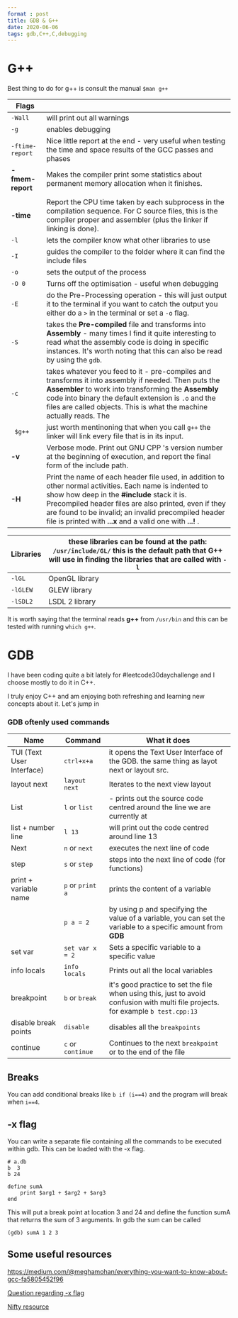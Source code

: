 ```yaml
---
format : post
title: GDB & G++
date: 2020-06-06
tags: gdb,C++,C,debugging
---
```


# G++

Best thing to do for g++ is consult the manual `$man g++`

| Flags |                             |
| ----- | --------------------------- |
| `-Wall` | will print out all warnings |
| `-g`  | enables debugging |
| `-ftime-report` | Nice little report at the end - very useful when testing the time and space results of the GCC passes and phases |
| **-fmem-report** | Makes the compiler print some statistics about permanent memory allocation when it finishes. |
|  |  |
| **-time** | Report the CPU time taken by each subprocess in the compilation sequence. For C source files, this is the compiler proper and assembler (plus the linker if linking is done). |
| `-l` | lets the compiler know what other libraries to use |
| `-I` | guides the compiler to the folder where it can find the include files |
| `-o` | sets the output of the process |
| `-O 0` | Turns off the  optimisation - useful when debugging |
| `-E` | do the Pre-Processing operation - this will just output it to the terminal if you want to catch the output you either do a `>` in the terminal or set a `-o` flag. |
| `-S` | takes the **Pre-compiled** file and transforms into **Assembly** - many times I find it quite interesting to read what the assembly code is doing in specific instances. It's worth noting that this can also be read by using the `gdb`. |
| `-c` | takes whatever you feed to it - pre-compiles and transforms it into assembly  if needed. Then puts the **Assembler** to work into transforming the **Assembly** code into binary the default extension is `.o` and the files are called objects. This is what the machine actually reads. The |
| ` $g++` | just worth mentinoning that when you call `g++` the linker will link every file  that is in its input. |
| **-v** | Verbose mode. Print out GNU CPP 's version number at the beginning of execution, and report the final form of the include path. |
| **-H** | Print the name of each header file used, in addition to other normal activities. Each name is indented to show how deep in the **#include** stack it is. Precompiled header files are also printed, even if they are found to be  invalid; an invalid precompiled header file is printed with **...x** and a valid one with **...!** . |



| Libraries | these libraries can be found at the path: **`/usr/include/GL/`** this is the default path that G++ will use in finding the libraries that are called with `-l` |
| --------- | ------------------------------------------------------------ |
| `-lGL`    | OpenGL library                                               |
| `-lGLEW`  | GLEW library                                                 |
| `-lSDL2`  | LSDL 2 library                                               |

It is worth saying that the terminal reads **g++** from `/usr/bin` and this can be tested with running `which g++`. 

# GDB

I have been coding quite a bit lately for #leetcode30daychallenge and I choose mostly to do it in C++. 

I truly enjoy C++ and am enjoying both refreshing and learning new concepts about it. Let's jump in

### GDB oftenly used commands

| Name                      | Command  | What it does                                                 |
| ------------------------- | -------- | ------------------------------------------------------------ |
| TUI (Text User Interface) | `ctrl+x+a` | it opens the Text User Interface of the GDB. the same thing as layot next or layout src. |
| layout next | `layout next` | Iterates to the next view layout |
| List | `l` or `list` | - prints out the source code centred around the line we are currently at |
| list + number line | `l 13` | will print out the code centred around line 13 |
| Next | `n` or `next` | executes the next line of code |
| step | `s` or `step` | steps into the next line of code (for functions) |
| print  + variable name | `p` or `print a` | prints the content of a variable |
|  | `p a = 2` | by using p and specifying the value of a variable, you can set the variable to a specific amount from **GDB** |
|set var |`set var x = 2`|Sets a specific variable to a specific value|
| info locals | `info locals` | Prints out all the local variables |
| breakpoint | `b` or `break` | it's good practice to set the file when using this, just to avoid confusion with multi file projects. for example `b test.cpp:13` |
| disable break points | `disable` | disables all the `breakpoints` |
| continue | `c` or `continue` | Continues to the next `breakpoint` or to the end of the file |

## Breaks
You can add conditional breaks like `b if (i==4)` and the program will break when `i==4`.

## -x flag
You can write a separate file containing all the commands to be executed within
gdb. This can be loaded with the -x flag.

```
# a.db
b  3
b 24

define sumA
    print $arg1 + $arg2 + $arg3
end
```

This will put a break point at location 3 and 24 and define the function sumA
that returns the sum of 3 arguments. In gdb the sum can be called 
```
(gdb) sumA 1 2 3
```

## Some useful resources 

https://medium.com/@meghamohan/everything-you-want-to-know-about-gcc-fa5805452f96

[Question regarding -x flag](https://stackoverflow.com/questions/62319405/gdb-pre-make-watches-and-commands)

[Nifty resource](https://linux.die.net/man/1/g++)
